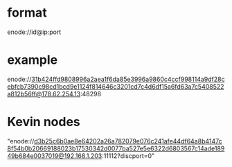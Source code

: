 # format 
enode://id@ip:port

# example 
enode://31b424ffd9808996a2aea1f6da85e3996a9860c4ccf998114a9df28cebfcb7390c98cd1bcd9e1124f814646c3201cd7c4d6df15a6fd63a7c5408522a812b56ff@178.62.254.13:48298

# Kevin nodes
"enode://d3b25c6b0ae8e64202a26a782079e076c241afe44df64a8b4147c8f54b0b20669188023b17530342d0077ba527e5e6322d6803567c14ade18949b684e0037019@192.168.1.203:11112?discport=0"

